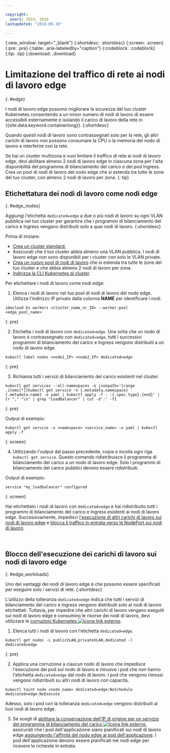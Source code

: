 ```yaml
---

copyright:
  years: 2014, 2018
lastupdated: "2018-09-10"

---
```


{:new_window: target="_blank"}
{:shortdesc: .shortdesc}
{:screen: .screen}
{:pre: .pre}
{:table: .aria-labeledby="caption"}
{:codeblock: .codeblock}
{:tip: .tip}
{:download: .download}



# Limitazione del traffico di rete ai nodi di lavoro edge
{: #edge}

I nodi di lavoro edge possono migliorare la sicurezza del tuo cluster Kubernetes consentendo a un minor numero di nodi di lavoro di essere accessibili esternamente e isolando il carico di lavoro della rete in {{site.data.keyword.containerlong}}.
{:shortdesc}

Quando questi nodi di lavoro sono contrassegnati solo per la rete, gli altri carichi di lavoro non possono consumare la CPU o la memoria del nodo di lavoro e interferire con la rete.

Se hai un cluster multizona e vuoi limitare il traffico di rete ai nodi di lavoro edge, devi abilitare almeno 2 nodi di lavoro edge in ciascuna zona per l'alta disponibilità del programma di bilanciamento del carico o dei pod Ingress. Crea un pool di nodi di lavoro del nodo edge che si estenda tra tutte le zone del tuo cluster, con almeno 2 nodi di lavoro per zona.
{: tip}

## Etichettatura dei nodi di lavoro come nodi edge
{: #edge_nodes}

Aggiungi l'etichetta `dedicated=edge` a due o più nodi di lavoro su ogni VLAN pubblica nel tuo cluster per garantire che i programmi di bilanciamento del carico e Ingress vengano distribuiti solo a quei nodi di lavoro.
{:shortdesc}

Prima di iniziare:

- [Crea un cluster standard.](cs_clusters.html#clusters_cli)
- Assicurati che il tuo cluster abbia almeno una VLAN pubblica. I nodi di lavoro edge non sono disponibili per i cluster con solo le VLAN private.
- [Crea un nuovo pool di nodi di lavoro](cs_clusters.html#add_pool) che si estenda tra tutte le zone del tuo cluster e che abbia almeno 2 nodi di lavoro per zona.
- [Indirizza la CLI Kubernetes al
cluster](cs_cli_install.html#cs_cli_configure).

Per etichettare i nodi di lavoro come nodi edge:

1. Elenca i nodi di lavoro nel tuo pool di nodi di lavoro del nodo edge. Utilizza l'indirizzo IP privato dalla colonna **NAME** per identificare i nodi.

  ```
  ibmcloud ks workers <cluster_name_or_ID> --worker-pool <edge_pool_name>
  ```
  {: pre}

2. Etichetta i nodi di lavoro con `dedicated=edge`. Una volta che un nodo di lavoro è contrassegnato con `dedicated=edge`, tutti i successivi programmi di bilanciamento del carico e Ingress vengono distribuiti a un nodo di lavoro edge.

  ```
  kubectl label nodes <node1_IP> <node2_IP> dedicated=edge
  ```
  {: pre}

3. Richiama tutti i servizi di bilanciamento del carico esistenti nel cluster.

  ```
  kubectl get services --all-namespaces -o jsonpath='{range .items[*]}kubectl get service -n {.metadata.namespace} {.metadata.name} -o yaml | kubectl apply -f - :{.spec.type},{end}' | tr "," "\n" | grep "LoadBalancer" | cut -d':' -f1
  ```
  {: pre}

  Output di esempio:

  ```
  kubectl get service -n <namespace> <service_name> -o yaml | kubectl apply -f
  ```
  {: screen}

4. Utilizzando l'output dal passo precedente, copia e incolla ogni riga `kubectl get service`. Questo comando ridistribuisce il programma di bilanciamento del carico a un nodo di lavoro edge. Solo i programmi di bilanciamento del carico pubblici devono essere ridistribuiti.

  Output di esempio:

  ```
  service "my_loadbalancer" configured
  ```
  {: screen}

Hai etichettato i nodi di lavoro con `dedicated=edge` e hai ridistribuito tutti i programmi di bilanciamento del carico e Ingress esistenti ai nodi di lavoro edge. Successivamente, impedisci [l'esecuzione di altri carichi di lavoro sui nodi di lavoro edge](#edge_workloads) e [blocca il traffico in entrata verso le NodePort sui nodi di lavoro](cs_network_policy.html#block_ingress).

<br />


## Blocco dell'esecuzione dei carichi di lavoro sui nodi di lavoro edge
{: #edge_workloads}

Uno dei vantaggi dei nodi di lavoro edge è che possono essere specificati per eseguire solo i servizi di rete.
{:shortdesc}

L'utilizzo della tolleranza `dedicated=edge` indica che tutti i servizi di bilanciamento del carico e Ingress vengono distribuiti solo ai nodi di lavoro etichettati. Tuttavia, per impedire che altri carichi di lavoro vengano eseguiti sui nodi di lavoro edge e consumino le risorse dei nodi di lavoro, devi utilizzare le [corruzioni Kubernetes ![Icona link esterno](../icons/launch-glyph.svg "Icona link esterno")](https://kubernetes.io/docs/concepts/configuration/taint-and-toleration/).


1. Elenca tutti i nodi di lavoro con l'etichetta `dedicated=edge`.

  ```
  kubectl get nodes -L publicVLAN,privateVLAN,dedicated -l dedicated=edge
  ```
  {: pre}

2. Applica una corruzione a ciascun nodo di lavoro che impedisce l'esecuzione dei pod sul nodo di lavoro e rimuove i pod che non hanno l'etichetta `dedicated=edge` dal nodo di lavoro. I pod che vengono rimossi vengono ridistribuiti su altri nodi di lavoro con capacità.

  ```
  kubectl taint node <node_name> dedicated=edge:NoSchedule dedicated=edge:NoExecute
  ```
  Adesso, solo i pod con la tolleranza `dedicated=edge` vengono distribuiti ai tuoi nodi di lavoro edge.

3. Se scegli di [abilitare la conservazione dell'IP di origine per un servizio del programma di bilanciamento del carico ![Icona link esterno](../icons/launch-glyph.svg "Icona link esterno")](https://kubernetes.io/docs/tutorials/services/source-ip/#source-ip-for-services-with-typeloadbalancer), assicurati che i pod dell'applicazione siano pianificati sui nodi di lavoro edge [aggiungendo l'affinità del nodo edge ai pod dell'applicazione](cs_loadbalancer.html#edge_nodes). I pod dell'applicazione devono essere pianificati nei nodi edge per ricevere le richieste in entrata.
